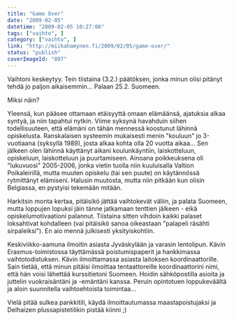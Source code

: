 ```yaml
---
title: "Game Over"
date: "2009-02-05"
datetime: "2009-02-05 10:27:06"
tags: ["vaihto", ]
category: ["vaihto", ]
link: "http://miikahamynen.fi/2009/02/05/game-over/"
status: "publish"
coverImageId: "897"
---
```


Vaihtoni keskeytyy. Tein tiistaina (3.2.) päätöksen, jonka minun olisi pitänyt tehdä jo paljon aikaisemmin... Palaan 25.2. Suomeen.

Miksi näin?

Yleensä, kun pääsee ottamaan etäisyyttä omaan elämäänsä, ajatuksia alkaa syntyä, ja niin tapahtui nytkin. Viime syksynä havahduin siihen todellisuuteen, että elämäni on tähän mennessä koostunut lähinnä opiskelusta. Ranskalaisen systeemin mukaisesti menin "kouluun" jo 3-vuotiaana (syksyllä 1989), josta alkaa kohta olla 20 vuotta aikaa... Sen jälkeen olen lähinnä käyttänyt aikani koulunkäyntiin, laiskotteluun, opiskeluun, laiskotteluun ja puurtamiseen. Ainoana poikkeuksena oli "lukuvuosi" 2005-2006, jonka vietin tuolla niin kuuluisalla Valtion Poikaleirillä, mutta muuten opiskelu (tai sen puute) on käytännössä rytmittänyt elämiseni. Halusin muutosta, mutta niin pitkään kun olisin Belgiassa, en pystyisi tekemään mitään.

Harkitsin monta kertaa, pitäisikö jättää vaihtokevät väliin, ja palata Suomeen, mutta loppujen lopuksi jäin tänne jatkamaan tenttien jälkeen - eikä opiskelumotivaationi palannut. Tiistaina sitten vihdoin kaikki palaset loksahtivat kohdalleen (vai pitäisikö sanoa oikeastaan "palapeli räsähti sirpaleiksi"). En aio mennä julkisesti yksityiskohtiin.

Keskiviikko-aamuna ilmoitin asiasta Jyväskylään ja varasin lentolipun. Kävin Erasmus-toimistossa täyttämässä poistumispaperit ja hankkimassa vaihtotodistuksen. Kävin ilmoittamassa asiasta laitoksen koordinaattorille. Sain tietää, että minun pitäisi ilmoittaa tentaattoreille koordinaattorini nimi, että hän voisi lähettää kurssitietoni Suomeen. Hoidin sähköpostilla asioita ja juttelin vuokraisäntäni ja -emäntäni kanssa. Peruin opintotuen loppukeväältä ja aloin suunnitella vaihtoehtoista toimintaa...

Vielä pitää sulkea pankkitili, käydä ilmoittautumassa maastapoistujaksi ja Delhaizen plussapistetilikin pistää kiinni ;)
